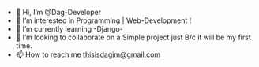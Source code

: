 - 👋 Hi, I’m @Dag-Developer
- 👀 I’m interested in Programming | Web-Development !
- 🌱 I’m currently learning  -Django-
- 💞️ I’m looking to collaborate on a Simple project just B/c it will be my first time.
- 📫 How to reach me thisisdagim@gmail.com

<!---
Dag-developer/Dag-developer is a ✨ special ✨ repository because its `README.md` (this file) appears on your GitHub profile.
You can click the Preview link to take a look at your changes.
--->
